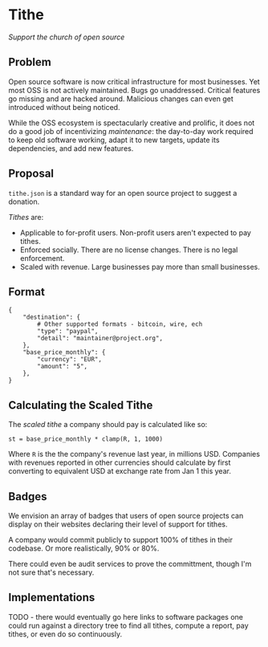 # Tithe

*Support the church of open source*

## Problem

Open source software is now critical infrastructure for most businesses. Yet most OSS is not actively maintained. Bugs go unaddressed. Critical features go missing and are hacked around. Malicious changes can even get introduced without being noticed.

While the OSS ecosystem is spectacularly creative and prolific, it does not do a good job of incentivizing *maintenance*: the day-to-day work required to keep old software working, adapt it to new targets, update its dependencies, and add new features.

## Proposal

`tithe.json` is a standard way for an open source project to suggest a donation.

*Tithes* are:

* Applicable to for-profit users. Non-profit users aren't expected to pay tithes.
* Enforced socially. There are no license changes. There is no legal enforcement.
* Scaled with revenue. Large businesses pay more than small businesses.

## Format

```
{
    "destination": {
        # Other supported formats - bitcoin, wire, ech
        "type": "paypal",
        "detail": "maintainer@project.org",
    },
    "base_price_monthly": {
        "currency": "EUR",
        "amount": "5",
    },
}
```

## Calculating the Scaled Tithe

The *scaled tithe* a company should pay is calculated like so:

```
st = base_price_monthly * clamp(R, 1, 1000)
```

Where `R` is the the company's revenue last year, in millions USD. Companies with revenues reported in other currencies should calculate by first converting to equivalent USD at exchange rate from Jan 1 this year.

## Badges

We envision an array of badges that users of open source projects can display on their websites declaring their level of support for tithes.

A company would commit publicly to support 100% of tithes in their codebase. Or more realistically, 90% or 80%.

There could even be audit services to prove the committment, though I'm not sure that's necessary.

## Implementations

TODO - there would eventually go here links to software packages one could run against a directory tree to find all tithes, compute a report, pay tithes, or even do so continuously.
